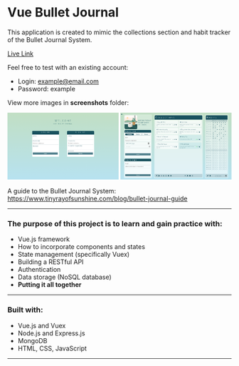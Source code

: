 # Vue Bullet Journal

This application is created to mimic the collections section and habit tracker of the Bullet Journal System.

[Live Link](https://fathomless-anchorage-81259.herokuapp.com/)

Feel free to test with an existing account: <br>

-  Login: example@email.com
-  Password: example

View more images in **screenshots** folder:

<img src="screenshots/desktop-1.png" alt="title-sequence" width="250" height="150"/>
<img src="screenshots/desktop-2.png" alt="title-sequence" width="250" height="150"/>

A guide to the Bullet Journal System: <br>
https://www.tinyrayofsunshine.com/blog/bullet-journal-guide

---

### The purpose of this project is to learn and gain practice with:

-  Vue.js framework
-  How to incorporate components and states
-  State management (specifically Vuex)
-  Building a RESTful API
-  Authentication
-  Data storage (NoSQL database)
-  **Putting it all together**

---

### Built with:

-  Vue.js and Vuex
-  Node.js and Express.js
-  MongoDB
-  HTML, CSS, JavaScript

---
